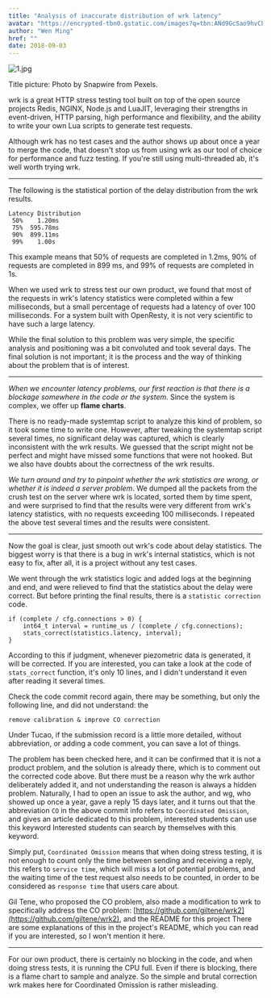 ```yaml
---
title: "Analysis of inaccurate distribution of wrk latency"
avatar: "https://encrypted-tbn0.gstatic.com/images?q=tbn:ANd9GcSao9hvCLqBfgE5WDNqILk4MZJA00YvgvhFpQ&usqp=CAU"
author: "Wen Ming"
href: ""
date: 2018-09-03
---  
```


![1.jpg](https://pic4.zhimg.com/80/v2-596a56dceaf120f846ce07484e4c091b_1440w.jpg)

Title picture: Photo by Snapwire from Pexels.

wrk is a great HTTP stress testing tool built on top of the open source projects Redis, NGINX, Node.js and LuaJIT, leveraging their strengths in event-driven, HTTP parsing, high performance and flexibility, and the ability to write your own Lua scripts to generate test requests.

Although wrk has no test cases and the author shows up about once a year to merge the code, that doesn't stop us from using wrk as our tool of choice for performance and fuzz testing. If you're still using multi-threaded ab, it's well worth trying wrk.

---

The following is the statistical portion of the delay distribution from the wrk results.

    Latency Distribution
     50%    1.20ms
     75%  595.78ms
     90%  899.11ms
     99%    1.00s

This example means that 50% of requests are completed in 1.2ms, 90% of requests are completed in 899 ms, and 99% of requests are completed in 1s.

When we used wrk to stress test our own product, we found that most of the requests in wrk's latency statistics were completed within a few milliseconds, but a small percentage of requests had a latency of over 100 milliseconds. For a system built with OpenResty, it is not very scientific to have such a large latency.

While the final solution to this problem was very simple, the specific analysis and positioning was a bit convoluted and took several days. The final solution is not important; it is the process and the way of thinking about the problem that is of interest.

---

*When we encounter latency problems, our first reaction is that there is a blockage somewhere in the code or the system*. Since the system is complex, we offer up **flame charts**.

There is no ready-made systemtap script to analyze this kind of problem, so it took some time to write one. However, after tweaking the systemtap script several times, no significant delay was captured, which is clearly inconsistent with the wrk results. We guessed that the script might not be perfect and might have missed some functions that were not hooked. But we also have doubts about the correctness of the wrk results.

*We turn around and try to pinpoint whether the wrk statistics are wrong, or whether it is indeed a server problem*. We dumped all the packets from the crush test on the server where wrk is located, sorted them by time spent, and were surprised to find that the results were very different from wrk's latency statistics, with no requests exceeding 100 milliseconds. I repeated the above test several times and the results were consistent.

---

Now the goal is clear, just smooth out wrk's code about delay statistics. The biggest worry is that there is a bug in wrk's internal statistics, which is not easy to fix, after all, it is a project without any test cases.

We went through the wrk statistics logic and added logs at the beginning and end, and were relieved to find that the statistics about the delay were correct. But before printing the final results, there is a `statistic correction` code.

    if (complete / cfg.connections > 0) {
        int64_t interval = runtime_us / (complete / cfg.connections);
        stats_correct(statistics.latency, interval);
    }

According to this if judgment, whenever piezometric data is generated, it will be corrected. If you are interested, you can take a look at the code of `stats_correct` function, it's only 10 lines, and I didn't understand it even after reading it several times.

Check the code commit record again, there may be something, but only the following line, and did not understand: the

    remove calibration & improve CO correction

Under Tucao, if the submission record is a little more detailed, without abbreviation, or adding a code comment, you can save a lot of things.

The problem has been checked here, and it can be confirmed that it is not a product problem, and the solution is already there, which is to comment out the corrected code above. But there must be a reason why the wrk author deliberately added it, and not understanding the reason is always a hidden problem. Naturally, I had to open an issue to ask the author, and wg, who showed up once a year, gave a reply 15 days later, and it turns out that the abbreviation `CO` in the above commit info refers to `Coordinated Omission`, and gives an article dedicated to this problem, interested students can use this keyword Interested students can search by themselves with this keyword.

Simply put, `Coordinated Omission` means that when doing stress testing, it is not enough to count only the time between sending and receiving a reply, this refers to `service time`, which will miss a lot of potential problems, and the waiting time of the test request also needs to be counted, in order to be considered as `response time` that users care about.

Gil Tene, who proposed the CO problem, also made a modification to wrk to specifically address the CO problem: [https://github.com/giltene/wrk2](https://github.com/giltene/wrk2), and the README for this project There are some explanations of this in the project's README, which you can read if you are interested, so I won't mention it here.

---

For our own product, there is certainly no blocking in the code, and when doing stress tests, it is running the CPU full. Even if there is blocking, there is a flame chart to sample and analyze. So the simple and brutal correction wrk makes here for Coordinated Omission is rather misleading.
